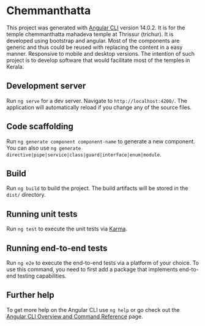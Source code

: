 # Chemmanthatta

This project was generated with [Angular CLI](https://github.com/angular/angular-cli) version 14.0.2.
It is for the temple chemmanthatta mahadeva temple at Thrissur (trichur). It is developed using bootstrap and angular.
Most of the components are generic and thus could be reused with replacing the content in a easy manner.
Responsive to mobile and desktop versions. 
The intention of such project is to develop software that would facilitate most of the temples in Kerala.

## Development server

Run `ng serve` for a dev server. Navigate to `http://localhost:4200/`. The application will automatically reload if you change any of the source files.

## Code scaffolding

Run `ng generate component component-name` to generate a new component. You can also use `ng generate directive|pipe|service|class|guard|interface|enum|module`.

## Build

Run `ng build` to build the project. The build artifacts will be stored in the `dist/` directory.

## Running unit tests

Run `ng test` to execute the unit tests via [Karma](https://karma-runner.github.io).

## Running end-to-end tests

Run `ng e2e` to execute the end-to-end tests via a platform of your choice. To use this command, you need to first add a package that implements end-to-end testing capabilities.

## Further help

To get more help on the Angular CLI use `ng help` or go check out the [Angular CLI Overview and Command Reference](https://angular.io/cli) page.
